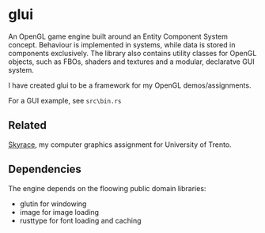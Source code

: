 # glui
An OpenGL game engine built around an Entity Component System concept. Behaviour is implemented in systems, while data is stored in components exclusively.
The library also contains utility classes for OpenGL objects, such as FBOs, shaders and textures and a modular, declaratve GUI system.

I have created glui to be a framework for my OpenGL demos/assignments.

For a GUI example, see `src\bin.rs`

## Related
[Skyrace](https://github.com/frontier789/skyrace), my computer graphics assignment for University of Trento.

## Dependencies
The engine depends on the floowing public domain libraries:
 - glutin for windowing
 - image for image loading
 - rusttype for font loading and caching
